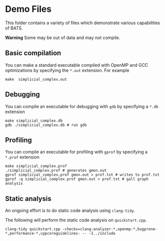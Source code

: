 # Demo Files

This folder contains a variety of files which demonstrate various capabilities of BATS.

**Warning** Some may be out of data and may not compile.

## Basic compilation
You can make a standard executable compiled with OpenMP and GCC optimizations by specifying the `*.out` extension.  For example
```
make  simplicial_complex.out
```

## Debugging

You can compile an executable for debugging with `gdb` by specifying a `*.db` extension
```
make simplicial_complex.db
gdb ./simplicial_complex.db # run gdb
```

## Profiling

You can compile an executable for profiling with `gprof` by specifying a `*.prof` extension
```
make simplicial_complex.prof
./simplicial_complex.prof # generates gmon.out
gprof simplicial_complex.prof gmon.out > prof.txt # writes to prof.txt
gprof -q simplicial_complex.prof gmon.out > prof.txt # gall graph analysis
```

## Static analysis

An ongoing effort is to do static code analysis using `clang-tidy`.

The following will perform the static code analysis on `quickstart.cpp`.
```
clang-tidy quickstart.cpp -checks=clang-analyzer-*,openmp-*,bugprone-*,performance-*,cppcoreguidelines- -- -I../include
```
